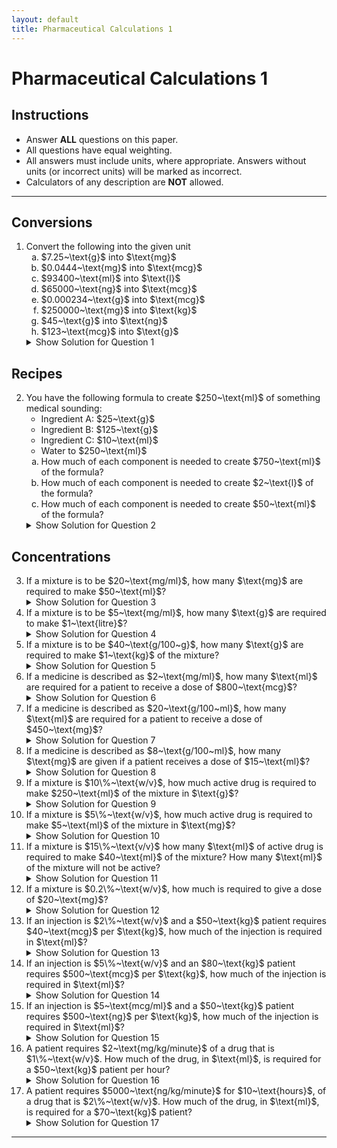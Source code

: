 ```yaml
---
layout: default
title: Pharmaceutical Calculations 1
---
```


<h1>Pharmaceutical Calculations 1</h1>

<div class="instructions">
    <h2>Instructions</h2>
    <ul>
        <li>Answer <strong>ALL</strong> questions on this paper.</li>
        <li>All questions have equal weighting.</li>
        <li>All answers must include units, where appropriate. Answers without units (or incorrect units) will be marked as incorrect.</li>
        <li>Calculators of any description are <strong>NOT</strong> allowed.</li>
    </ul>
</div>

<hr>

<h2>Conversions</h2>
<ol>
    <li>Convert the following into the given unit
        <ol type="a">
            <li>$7.25~\text{g}$ into $\text{mg}$</li>
            <li>$0.0444~\text{mg}$ into $\text{mcg}$</li>
            <li>$93400~\text{ml}$ into $\text{l}$</li>
            <li>$65000~\text{ng}$ into $\text{mcg}$</li>
            <li>$0.000234~\text{g}$ into $\text{mcg}$</li>
            <li>$250000~\text{mg}$ into $\text{kg}$</li>
            <li>$45~\text{g}$ into $\text{ng}$</li>
            <li>$123~\text{mcg}$ into $\text{g}$</li>
        </ol>
        <details class="solution-details">
            <summary>Show Solution for Question 1</summary>
            <div class="solution-content">
                <p><strong>Solution for 1a:</strong> $7.25~\text{g} = 7250~\text{mg}$</p>
                <p><strong>Solution for 1b:</strong> $0.0444~\text{mg} = 44.4~\text{mcg}$</p>
                <p><strong>Solution for 1c:</strong> $93400~\text{ml} = 93.4~\text{l}$</p>
                <p><strong>Solution for 1d:</strong> $65000~\text{ng} = 65~\text{mcg}$</p>
                <p><strong>Solution for 1e:</strong> $0.000234~\text{g} = 234~\text{mcg}$</p>
                <p><strong>Solution for 1f:</strong> $250000~\text{mg} = 0.25~\text{kg}$</p>
                <p><strong>Solution for 1g:</strong> $45~\text{g} = 45,000,000,000~\text{ng}$</p>
                <p><strong>Solution for 1h:</strong> $123~\text{mcg} = 0.000123~\text{g}$</p>
            </div>
        </details>
    </li>
</ol>

<h2>Recipes</h2>
<ol start="2">
    <li>You have the following formula to create $250~\text{ml}$ of something medical sounding:
        <ul>
            <li>Ingredient A: $25~\text{g}$</li>
            <li>Ingredient B: $125~\text{g}$</li>
            <li>Ingredient C: $10~\text{ml}$</li>
            <li>Water to $250~\text{ml}$</li>
        </ul>
        <ol type="a">
            <li>How much of each component is needed to create $750~\text{ml}$ of the formula?</li>
            <li>How much of each component is needed to create $2~\text{l}$ of the formula?</li>
            <li>How much of each component is needed to create $50~\text{ml}$ of the formula?</li>
        </ol>
        <details class="solution-details">
            <summary>Show Solution for Question 2</summary>
            <div class="solution-content">
                <p><strong>Solution for 2a ($750~\text{ml}$):</strong></p>
                <ul>
                    <li>Ingredient A: $75~\text{g}$</li>
                    <li>Ingredient B: $375~\text{g}$</li>
                    <li>Ingredient C: $30~\text{ml}$</li>
                </ul>
                <p><strong>Solution for 2b ($2~\text{l} = 2000~\text{ml}$):</strong></p>
                <ul>
                    <li>Ingredient A: $200~\text{g}$</li>
                    <li>Ingredient B: $1000~\text{g}$</li>
                    <li>Ingredient C: $80~\text{ml}$</li>
                </ul>
                <p><strong>Solution for 2c ($50~\text{ml}$):</strong></p>
                <ul>
                    <li>Ingredient A: $5~\text{g}$</li>
                    <li>Ingredient B: $25~\text{g}$</li>
                    <li>Ingredient C: $2~\text{ml}$</li>
                </ul>
            </div>
        </details>
    </li>
</ol>

<h2>Concentrations</h2>
<ol start="3">
    <li>If a mixture is to be $20~\text{mg/ml}$, how many $\text{mg}$ are required to make $50~\text{ml}$?
        <details class="solution-details">
            <summary>Show Solution for Question 3</summary>
            <div class="solution-content">
                <p><strong>Solution:</strong> $20~\text{mg/ml} * 50~\text{ml} = 1000~\text{mg}$</p>
            </div>
        </details>
    </li>
    <li>If a mixture is to be $5~\text{mg/ml}$, how many $\text{g}$ are required to make $1~\text{litre}$?
        <details class="solution-details">
            <summary>Show Solution for Question 4</summary>
            <div class="solution-content">
                <p><strong>Solution:</strong> $5~\text{mg/ml} * 1000~\text{ml/litre} = 5000~\text{mg/litre} = 5~\text{g/litre}$</p>
            </div>
        </details>
    </li>
    <li>If a mixture is to be $40~\text{g/100~g}$, how many $\text{g}$ are required to make $1~\text{kg}$ of the mixture?
        <details class="solution-details">
            <summary>Show Solution for Question 5</summary>
            <div class="solution-content">
                <p><strong>Solution:</strong> $40~\text{g/100~g} = 40\%$. $40\%$ of $1~\text{kg} (1000~\text{g}) = 400~\text{g}$</p>
            </div>
        </details>
    </li>
    <li>If a medicine is described as $2~\text{mg/ml}$, how many $\text{ml}$ are required for a patient to receive a dose of $800~\text{mcg}$?
        <details class="solution-details">
            <summary>Show Solution for Question 6</summary>
            <div class="solution-content">
                <p><strong>Solution:</strong> $800~\text{mcg} = 0.8~\text{mg}$. $0.8~\text{mg} / (2~\text{mg/ml}) = 0.4~\text{ml}$</p>
            </div>
        </details>
    </li>
    <li>If a medicine is described as $20~\text{g/100~ml}$, how many $\text{ml}$ are required for a patient to receive a dose of $450~\text{mg}$?
        <details class="solution-details">
            <summary>Show Solution for Question 7</summary>
            <div class="solution-content">
                <p><strong>Solution:</strong> $20~\text{g/100~ml} = 200~\text{mg/ml}$. $450~\text{mg} / (200~\text{mg/ml}) = 2.25~\text{ml}$</p>
            </div>
        </details>
    </li>
    <li>If a medicine is described as $8~\text{g/100~ml}$, how many $\text{mg}$ are given if a patient receives a dose of $15~\text{ml}$?
        <details class="solution-details">
            <summary>Show Solution for Question 8</summary>
            <div class="solution-content">
                <p><strong>Solution:</strong> $8~\text{g/100~ml} = 80~\text{mg/ml}$. $80~\text{mg/ml} * 15~\text{ml} = 1200~\text{mg}$</p>
            </div>
        </details>
    </li>
    <li>If a mixture is $10\%~\text{w/v}$, how much active drug is required to make $250~\text{ml}$ of the mixture in $\text{g}$?
        <details class="solution-details">
            <summary>Show Solution for Question 9</summary>
            <div class="solution-content">
                <p><strong>Solution:</strong> $10\%~\text{w/v} = 10~\text{g/100~ml}$. $ (10~\text{g/100~ml}) * 250~\text{ml} = 25~\text{g}$</p>
            </div>
        </details>
    </li>
    <li>If a mixture is $5\%~\text{w/v}$, how much active drug is required to make $5~\text{ml}$ of the mixture in $\text{mg}$?
        <details class="solution-details">
            <summary>Show Solution for Question 10</summary>
            <div class="solution-content">
                <p><strong>Solution:</strong> $5\%~\text{w/v} = 5~\text{g/100~ml} = 50~\text{mg/ml}$. $50~\text{mg/ml} * 5~\text{ml} = 250~\text{mg}$</p>
            </div>
        </details>
    </li>
    <li>If a mixture is $15\%~\text{v/v}$ how many $\text{ml}$ of active drug is required to make $40~\text{ml}$ of the mixture? How many $\text{ml}$ of the mixture will not be active?
        <details class="solution-details">
            <summary>Show Solution for Question 11</summary>
            <div class="solution-content">
                <p><strong>Solution:</strong> Active drug: $15\%$ of $40~\text{ml} = 6~\text{ml}$. Not active: $40~\text{ml} - 6~\text{ml} = 34~\text{ml}$</p>
            </div>
        </details>
    </li>
    <li>If a mixture is $0.2\%~\text{w/v}$, how much is required to give a dose of $20~\text{mg}$?
        <details class="solution-details">
            <summary>Show Solution for Question 12</summary>
            <div class="solution-content">
                <p><strong>Solution:</strong> $0.2\%~\text{w/v} = 0.2~\text{g/100~ml} = 2~\text{mg/ml}$. $20~\text{mg} / (2~\text{mg/ml}) = 10~\text{ml}$</p>
            </div>
        </details>
    </li>
    <li>If an injection is $2\%~\text{w/v}$ and a $50~\text{kg}$ patient requires $40~\text{mcg}$ per $\text{kg}$, how much of the injection is required in $\text{ml}$?
        <details class="solution-details">
            <summary>Show Solution for Question 13</summary>
            <div class="solution-content">
                <p><strong>Solution:</strong> Total dose: $40~\text{mcg/kg} * 50~\text{kg} = 2000~\text{mcg} = 2~\text{mg}$. Concentration: $2\%~\text{w/v} = 2~\text{g/100~ml} = 20~\text{mg/ml}$. Volume: $2~\text{mg} / (20~\text{mg/ml}) = 0.1~\text{ml}$</p>
            </div>
        </details>
    </li>
    <li>If an injection is $5\%~\text{w/v}$ and an $80~\text{kg}$ patient requires $500~\text{mcg}$ per $\text{kg}$, how much of the injection is required in $\text{ml}$?
        <details class="solution-details">
            <summary>Show Solution for Question 14</summary>
            <div class="solution-content">
                <p><strong>Solution:</strong> Total dose: $500~\text{mcg/kg} * 80~\text{kg} = 40000~\text{mcg} = 40~\text{mg}$. Concentration: $5\%~\text{w/v} = 5~\text{g/100~ml} = 50~\text{mg/ml}$. Volume: $40~\text{mg} / (50~\text{mg/ml}) = 0.8~\text{ml}$</p>
            </div>
        </details>
    </li>
    <li>If an injection is $5~\text{mcg/ml}$ and a $50~\text{kg}$ patient requires $500~\text{ng}$ per $\text{kg}$, how much of the injection is required in $\text{ml}$?
        <details class="solution-details">
            <summary>Show Solution for Question 15</summary>
            <div class="solution-content">
                <p><strong>Solution:</strong> Total dose: $500~\text{ng/kg} * 50~\text{kg} = 25000~\text{ng} = 25~\text{mcg}$. Volume: $25~\text{mcg} / (5~\text{mcg/ml}) = 5~\text{ml}$</p>
            </div>
        </details>
    </li>
    <li>A patient requires $2~\text{mg/kg/minute}$ of a drug that is $1\%~\text{w/v}$. How much of the drug, in $\text{ml}$, is required for a $50~\text{kg}$ patient per hour?
        <details class="solution-details">
            <summary>Show Solution for Question 16</summary>
            <div class="solution-content">
                <p><strong>Solution:</strong> Dose per minute: $2~\text{mg/kg/min} * 50~\text{kg} = 100~\text{mg/min}$. Dose per hour: $100~\text{mg/min} * 60~\text{min/hour} = 6000~\text{mg/hour} = 6~\text{g/hour}$. Concentration: $1\%~\text{w/v} = 1~\text{g/100~ml} = 10~\text{mg/ml}$. Volume: $6000~\text{mg} / (10~\text{mg/ml}) = 600~\text{ml}$</p>
            </div>
        </details>
    </li>
    <li>A patient requires $5000~\text{ng/kg/minute}$ for $10~\text{hours}$, of a drug that is $2\%~\text{w/v}$. How much of the drug, in $\text{ml}$, is required for a $70~\text{kg}$ patient?
        <details class="solution-details">
            <summary>Show Solution for Question 17</summary>
            <div class="solution-content">
                <p><strong>Solution:</strong> Dose per minute: $5000~\text{ng/kg/min} * 70~\text{kg} = 350000~\text{ng/min} = 0.35~\text{mg/min}$. Dose per hour: $0.35~\text{mg/min} * 60~\text{min/hour} = 21~\text{mg/hour}$. Total dose: $21~\text{mg/hour} * 10~\text{hours} = 210~\text{mg}$. Concentration: $2\%~\text{w/v} = 2~\text{g/100~ml} = 20~\text{mg/ml}$. Volume: $210~\text{mg} / (20~\text{mg/ml}) = 10.5~\text{ml}$</p>
            </div>
        </details>
    </li>
</ol>

<hr>
